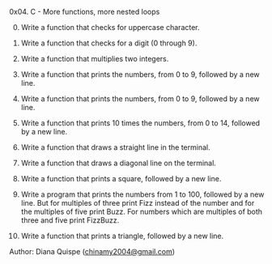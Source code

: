 0x04. C - More functions, more nested loops

0. Write a function that checks for uppercase character.

1. Write a function that checks for a digit (0 through 9).

2. Write a function that multiplies two integers.

3. Write a function that prints the numbers, from 0 to 9, followed    by a new line.

4. Write a function that prints the numbers, from 0 to 9, followed    by a new line.

5. Write a function that prints 10 times the numbers, from 0 to 14,    followed by a new line.

6. Write a function that draws a straight line in the terminal.

7. Write a function that draws a diagonal line on the terminal.

8. Write a function that prints a square, followed by a new line.

9. Write a program that prints the numbers from 1 to 100, followed    by a new line. But for multiples of three print Fizz instead of    the number and for the multiples of five print Buzz. For numbers    which are multiples of both three and five print FizzBuzz.

10. Write a function that prints a triangle, followed by a new line.

 Author: Diana Quispe (chinamy2004@gmail.com)


